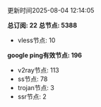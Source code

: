 更新时间2025-08-04 12:14:05

**总订阅: 22**
**总节点: 5388**
- vless节点: 10

**google ping有效节点: 196**
- v2ray节点: 113
- ss节点: 78
- trojan节点: 3
- ssr节点: 2
